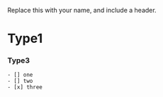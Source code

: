 Replace this with your name, and include a header.
# Type1
### Type3
```
- [] one
- [] two
- [x] three
